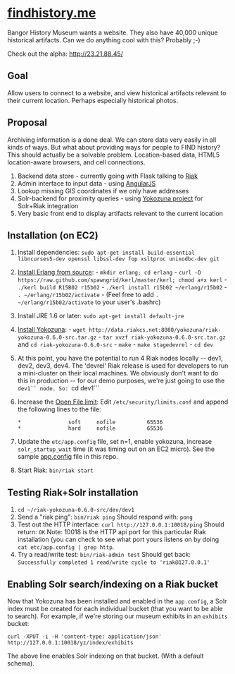 [findhistory.me](http://http://23.21.88.45/)
=====================

Bangor History Museum wants a website. They also have 40,000 unique historical artifacts.
Can we do anything cool with this? Probably ;-)

Check out the alpha: http://23.21.88.45/

Goal
-----

Allow users to connect to a website, and view historical artifacts relevant to their current
location. Perhaps especially historical photos.

Proposal
--------
 
Archiving information is a done deal. We can store data very easily in all kinds of ways. 
But what about providing ways for people to FIND history? This should actually be a 
solvable problem. Location-based data, HTML5 location-aware browsers, and cell connections.

  1. Backend data store - currently going with Flask talking to [Riak](http://docs.basho.com/riak/latest/)
  2. Admin interface to input data - using [AngularJS](http://docs.angularjs.org)
  3. Lookup missing GIS coordinates if we only have addresses
  4. Solr-backend for proximity queries - using [Yokozuna project](https://github.com/basho/yokozuna) for Solr+Riak integration
  5. Very basic front end to display artifacts relevant to the current location

Installation (on EC2)
---------------------
  1. Install dependencies:
     ```sudo apt-get install build-essential libncurses5-dev openssl libssl-dev fop xsltproc unixodbc-dev git```
  2. [Install Erlang from source](http://docs.basho.com/riak/latest/tutorials/installation/Installing-Erlang/#Installing-on-GNU-Linux):
    - ```mkdir erlang; cd erlang```
    - ```curl -O https://raw.github.com/spawngrid/kerl/master/kerl; chmod a+x kerl```
    - ```./kerl build R15B02 r15b02```
    - ```./kerl install r15b02 ~/erlang/r15b02```
    - ```. ~/erlang/r15b02/activate```
    - (Feel free to add ```. ~/erlang/r15b02/activate``` to your user's .bashrc)
  5. Install JRE 1.6 or later: ```sudo apt-get install default-jre```
  4. [Install Yokozuna](https://github.com/basho/yokozuna/blob/master/docs/INSTALL.md):
    - ```wget http://data.riakcs.net:8080/yokozuna/riak-yokozuna-0.6.0-src.tar.gz```
    - ```tar xvzf riak-yokozuna-0.6.0-src.tar.gz``` and ```cd riak-yokozuna-0.6.0-src```
    - ```make```
    - ```make stagedevrel```
    - ```cd dev```
  5. At this point, you have the potential to run 4 Riak nodes locally -- dev1, dev2, dev3, dev4.
    The 'devrel' Riak release is used for developers to run a mini-cluster on their local machines.
    We obviously don't want to do this in production -- for our demo purposes, we're just going to 
    use the ```dev1`` node.
    So:
    ```cd dev1```
  6. Increase the [Open File limit](http://docs.basho.com/riak/latest/cookbooks/Open-Files-Limit/#Linux):
     Edit ```/etc/security/limits.conf``` and append the following lines to the file:

      ```
      *               soft     nofile          65536
      *               hard     nofile          65536
      ```

  7. Update the ```etc/app.config``` file, set n=1, enable yokozuna, 
     increase ```solr_startup_wait``` time (it was timing out on an EC2 micro).
     See the sample [app.config](https://github.com/mainecivichackday/interactivehistory_me/blob/master/riak_config/app.config)
     file in this repo.
  8. Start Riak: ```bin/riak start```
     
Testing Riak+Solr installation
------------------------------
  1. ```cd ~/riak-yokozuna-0.6.0-src/dev/dev1```
  2. Send a "riak ping": ```bin/riak ping```
    Should respond with: ```pong```
  3. Test out the HTTP interface:
    ```curl http://127.0.0.1:10018/ping```
    Should return: ```OK```
    Note: 10018 is the HTTP api port for this particular Riak installation (you can check to see 
    what port yours listens on by doing ```cat etc/app.config | grep http```.
  4. Try a read/write test: ```bin/riak-admin test```
    Should get back:
    ```Successfully completed 1 read/write cycle to 'riak@127.0.0.1'```

Enabling Solr search/indexing on a Riak bucket
----------------------------------------------
Now that Yokozuna has been installed and enabled in the ```app.config```, 
a Solr index must be created for each individual bucket (that you want to be able to search).
For example, if we're storing our museum exhibits in an ```exhibits``` bucket:

```curl -XPUT -i -H 'content-type: application/json' http://127.0.0.1:10018/yz/index/exhibits```

The above line enables Solr indexing on that bucket. (With a default schema).

